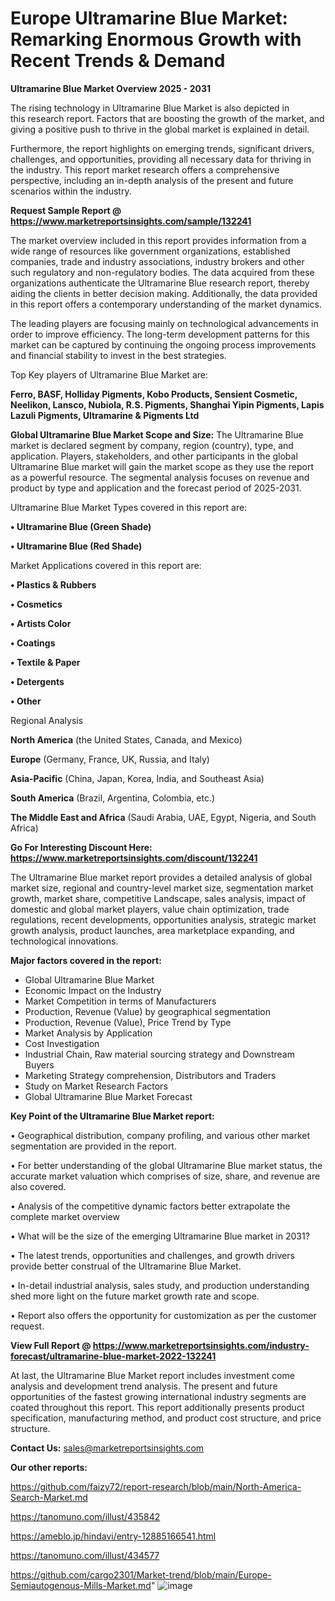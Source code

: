 # Europe Ultramarine Blue Market: Remarking Enormous Growth with Recent Trends & Demand

<Strong> Ultramarine Blue Market Overview 2025 - 2031</strong>

The rising technology in Ultramarine Blue Market is also depicted in this research report. Factors that are boosting the growth of the market, and giving a positive push to thrive in the global market is explained in detail.

Furthermore, the report highlights on emerging trends, significant drivers, challenges, and opportunities, providing all necessary data for thriving in the industry. This report market research offers a comprehensive perspective, including an in-depth analysis of the present and future scenarios within the industry.

<strong>Request Sample Report @ <a href=https://www.marketreportsinsights.com/sample/132241>https://www.marketreportsinsights.com/sample/132241</a></strong>

The market overview included in this report provides information from a wide range of resources like government organizations, established companies, trade and industry associations, industry brokers and other such regulatory and non-regulatory bodies. The data acquired from these organizations authenticate the Ultramarine Blue research report, thereby aiding the clients in better decision making. Additionally, the data provided in this report offers a contemporary understanding of the market dynamics.

The leading players are focusing mainly on technological advancements in order to improve efficiency. The long-term development patterns for this market can be captured by continuing the ongoing process improvements and financial stability to invest in the best strategies.

Top Key players of Ultramarine Blue Market are:

<strong>Ferro, BASF, Holliday Pigments, Kobo Products, Sensient Cosmetic, Neelikon, Lansco, Nubiola, R.S. Pigments, Shanghai Yipin Pigments, Lapis Lazuli Pigments, Ultramarine & Pigments Ltd</strong>

<strong><b>Global Ultramarine Blue Market Scope and Size:</b></strong>
The Ultramarine Blue market is declared segment by company, region (country), type, and application. Players, stakeholders, and other participants in the global Ultramarine Blue market will gain the market scope as they use the report as a powerful resource. The segmental analysis focuses on revenue and product by type and application and the forecast period of 2025-2031.

Ultramarine Blue Market Types covered in this report are:

<strong>• Ultramarine Blue (Green Shade)

• Ultramarine Blue (Red Shade)</strong>

Market Applications covered in this report are:

<strong>• Plastics & Rubbers

• Cosmetics

• Artists Color

• Coatings

• Textile & Paper

• Detergents

• Other</strong> 

Regional Analysis

<strong>North America</strong> (the United States, Canada, and Mexico)

<strong>Europe</strong> (Germany, France, UK, Russia, and Italy)

<strong>Asia-Pacific</strong> (China, Japan, Korea, India, and Southeast Asia)

<strong>South America</strong> (Brazil, Argentina, Colombia, etc.)

<strong>The Middle East and Africa</strong> (Saudi Arabia, UAE, Egypt, Nigeria, and South Africa)

<strong>Go For Interesting Discount Here: <a href=https://www.marketreportsinsights.com/discount/132241>https://www.marketreportsinsights.com/discount/132241</a></strong>

The Ultramarine Blue market report provides a detailed analysis of global market size, regional and country-level market size, segmentation market growth, market share, competitive Landscape, sales analysis, impact of domestic and global market players, value chain optimization, trade regulations, recent developments, opportunities analysis, strategic market growth analysis, product launches, area marketplace expanding, and technological innovations.

<strong><b>Major factors covered in the report:</b></strong>
<ul>
  <li>Global Ultramarine Blue Market </li>
  <li>Economic Impact on the Industry</li>
  <li>Market Competition in terms of Manufacturers</li>
  <li>Production, Revenue (Value) by geographical segmentation</li>
  <li>Production, Revenue (Value), Price Trend by Type</li>
  <li>Market Analysis by Application</li>
  <li>Cost Investigation</li>
  <li>Industrial Chain, Raw material sourcing strategy and Downstream Buyers</li>
  <li>Marketing Strategy comprehension, Distributors and Traders</li>
  <li>Study on Market Research Factors</li>
  <li>Global Ultramarine Blue Market Forecast</li>
</ul>

<strong><b>Key Point of the Ultramarine Blue Market report:</b></strong>

• Geographical distribution, company profiling, and various other market segmentation are provided in the report.

• For better understanding of the global Ultramarine Blue market status, the accurate market valuation which comprises of size, share, and revenue are also covered.

• Analysis of the competitive dynamic factors better extrapolate the complete market overview

• What will be the size of the emerging Ultramarine Blue market in 2031?

• The latest trends, opportunities and challenges, and growth drivers provide better construal of the Ultramarine Blue Market.

• In-detail industrial analysis, sales study, and production understanding shed more light on the future market growth rate and scope.

• Report also offers the opportunity for customization as per the customer request.

<strong><b>View Full Report @ <a href=https://www.marketreportsinsights.com/industry-forecast/ultramarine-blue-market-2022-132241>https://www.marketreportsinsights.com/industry-forecast/ultramarine-blue-market-2022-132241</a></b></strong>


At last, the Ultramarine Blue Market report includes investment come analysis and development trend analysis. The present and future opportunities of the fastest growing international industry segments are coated throughout this report. This report additionally presents product specification, manufacturing method, and product cost structure, and price structure.

<strong>Contact Us:</strong>
sales@marketreportsinsights.com

<strong>Our other reports:</strong>

<a href=https://github.com/faizy72/report-research/blob/main/North-America-Search-Market.md>https://github.com/faizy72/report-research/blob/main/North-America-Search-Market.md</a>

<a href=https://tanomuno.com/illust/435842>https://tanomuno.com/illust/435842</a>

<a href=https://ameblo.jp/hindavi/entry-12885166541.html>https://ameblo.jp/hindavi/entry-12885166541.html</a>

<a href=https://tanomuno.com/illust/434577>https://tanomuno.com/illust/434577</a>

<a href=https://github.com/cargo2301/Market-trend/blob/main/Europe-Semiautogenous-Mills-Market.md>https://github.com/cargo2301/Market-trend/blob/main/Europe-Semiautogenous-Mills-Market.md</a>"
![image](https://github.com/user-attachments/assets/782926e0-74a0-4467-9b2e-4c5eb2e6014d)
